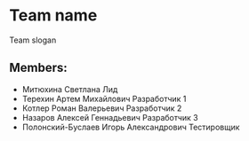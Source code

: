 # Team name
Team slogan 

## Members:
* Митюхина Светлана                        Лид
* Терехин Артем Михайлович                 Разработчик 1
* Котлер Роман Валерьевич                  Разработчик 2
* Назаров Алексей Геннадьевич              Разработчик 3
* Полонский-Буслаев Игорь Александрович    Тестировщик